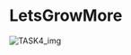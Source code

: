 # **LetsGrowMore**

![TASK4_img](https://user-images.githubusercontent.com/86393603/129571894-4e857052-25ae-4b8f-ba08-eabc43315e61.PNG)





